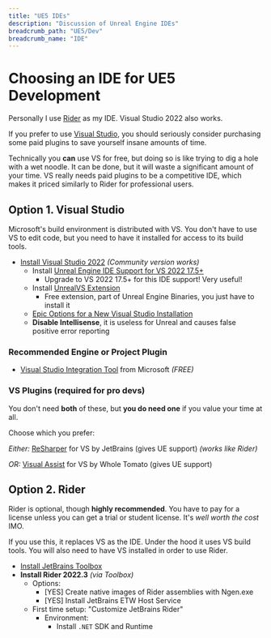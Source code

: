 ```yaml
---
title: "UE5 IDEs"
description: "Discussion of Unreal Engine IDEs"
breadcrumb_path: "UE5/Dev"
breadcrumb_name: "IDE"
---
```


# Choosing an IDE for UE5 Development

Personally I use [Rider](#Rider) as my IDE.
Visual Studio 2022 also works.

If you prefer to use [Visual Studio](#VS), you should seriously consider purchasing
some paid plugins to save yourself insane amounts of time.

Technically you **can** use VS for free, but doing so
is like trying to dig a hole with a wet noodle.
It can be done, but it will waste a significant amount of your time.
VS really needs paid plugins to be a competitive IDE,
which makes it priced similarly to Rider for professional users.


<a id='VS'></a>
## Option 1. Visual Studio

Microsoft's build environment is distributed with VS.  You don't have to use VS to edit code,
but you need to have it installed for access to its build tools.

- [Install Visual Studio 2022](https://visualstudio.microsoft.com/downloads/) *(Community version works)*
  - Install [Unreal Engine IDE Support for VS 2022 17.5+](https://devblogs.microsoft.com/cppblog/unreal-engine-integrations-now-available-in-visual-studio-2022/)
    - Upgrade to VS 2022 17.5+ for this IDE support!  Very useful!
  - Install [UnrealVS Extension](https://docs.unrealengine.com/5.1/en-US/using-the-unrealvs-extension-for-unreal-engine-cplusplus-projects/)
    - Free extension, part of Unreal Engine Binaries, you just have to install it
  - [Epic Options for a New Visual Studio Installation](https://docs.unrealengine.com/5.0/en-US/setting-up-visual-studio-development-environment-for-cplusplus-projects-in-unreal-engine/)
  - **Disable Intellisense**, it is useless for Unreal and causes false positive error reporting

### Recommended Engine or Project Plugin

- [Visual Studio Integration Tool](https://www.unrealengine.com/marketplace/en-US/product/362651520df94e4fa65492dbcba44ae2)
  from Microsoft *(FREE)*

<a id='VSPlugins'></a>
### VS Plugins (required for pro devs)

You don't need **both** of these, but **you do need one** if you value your time at all.

Choose which you prefer:

*Either:* [ReSharper](https://www.jetbrains.com/lp/resharper-cpp-unreal-engine/)
for VS by JetBrains (gives UE support) *(works like Rider)*

*OR:* [Visual Assist](https://www.wholetomato.com/visual-assist-ue4-unreal-engine)
for VS by Whole Tomato (gives UE support)


<a id='Rider'></a>
## Option 2. Rider

Rider is optional, though **highly recommended**.  You have to pay for a license unless
you can get a trial or student license.  It's *well worth the cost* IMO.

If you use this, it replaces VS as the IDE.  Under the hood it uses VS build tools.
You will also need to have VS installed in order to use Rider.

- [Install JetBrains Toolbox](https://www.jetbrains.com/toolbox-app/)
- **Install Rider 2022.3** *(via Toolbox)*
    - Options:
        - [YES] Create native images of Rider assemblies with Ngen.exe
        - [YES] Install JetBrains ETW Host Service
    - First time setup: "Customize JetBrains Rider"
        - Environment:
            - Install `.NET` SDK and Runtime
